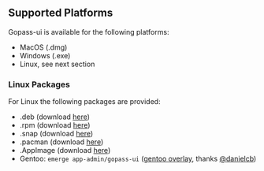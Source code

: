 ## Supported Platforms

Gopass-ui is available for the following platforms:
* MacOS (.dmg)
* Windows (.exe)
* Linux, see next section

### Linux Packages

For Linux the following packages are provided:
* .deb (download [here](https://github.com/codecentric/gopass-ui/releases/latest))
* .rpm (download [here](https://github.com/codecentric/gopass-ui/releases/latest))
* .snap (download [here](https://github.com/codecentric/gopass-ui/releases/latest))
* .pacman (download [here](https://github.com/codecentric/gopass-ui/releases/latest))
* .AppImage (download [here](https://github.com/codecentric/gopass-ui/releases/latest))
* Gentoo: `emerge app-admin/gopass-ui` ([gentoo overlay](https://gitlab.awesome-it.de/overlays/awesome), thanks [@danielcb](https://github.com/danielcb))
